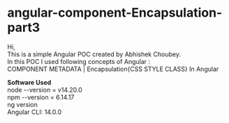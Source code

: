 # angular-component-Encapsulation-part3

Hi, <br/>
This is a simple Angular POC created by Abhishek Choubey. <br/>
In this POC I used following concepts of Angular : <br/>
COMPONENT METADATA | Encapsulation{CSS STYLE CLASS} In Angular <br/>

**Software Used** <br/>
node --version = v14.20.0 <br/>
npm --version = 6.14.17 <br/>
ng version <br/>
Angular CLI: 14.0.0 <br/>
